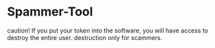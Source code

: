 # Spammer-Tool
caution! If you put your token into the software, you will have access to destroy the entire user. destruction only for scammers.
